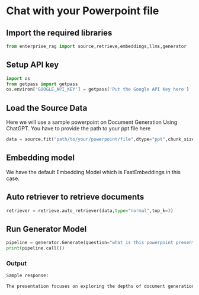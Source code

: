# Chat with your Powerpoint file

## Import the required libraries

```python
from enterprise_rag import source,retrieve,embeddings,llms,generator
```

## Setup API key

```python
import os
from getpass import getpass
os.environ['GOOGLE_API_KEY'] = getpass('Put the Google API Key here')
```

## Load the Source Data

Here we will use a sample powerpoint on Document Generation Using ChatGPT. You have to provide the path to your ppt file here 

```python
data = source.fit("path/to/your/powerpoint/file",dtype="ppt",chunk_size=512,chunk_overlap=51)
```

## Embedding model

We have the default Embedding Model which is FastEmbeddings in this case.

## Auto retriever to retrieve documents

```python
retriever = retrieve.auto_retriever(data,type="normal",top_k=3)
```

## Run Generator Model

```python
pipeline = generator.Generate(question="what is this powerpoint presentation about?",retriever=retriever)
print(pipeline.call())
```

### Output

```bash
Sample response:

The presentation focuses on exploring the depths of document generation using GPT-3.5. It entails a detailed walkthrough of the methodologies employed, shedding light on the current state, and presenting avenues for future advancements.
```
